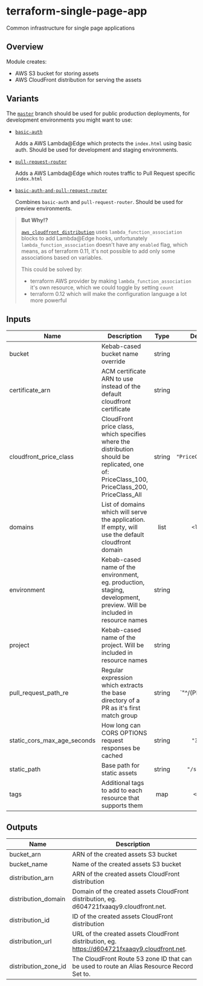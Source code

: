 # terraform-single-page-app

Common infrastructure for single page applications

## Overview

Module creates:

- AWS S3 bucket for storing assets
- AWS CloudFront distribution for serving the assets

## Variants

The [`master`](https://github.com/codequest-eu/terraform-single-page-app/tree/master) branch should be used for public production deployments, for development environments you might want to use:

- [`basic-auth`](https://github.com/codequest-eu/terraform-single-page-app/tree/basic-auth)

  Adds a AWS Lambda@Edge which protects the `index.html` using basic auth.
  Should be used for development and staging environments.

- [`pull-request-router`](https://github.com/codequest-eu/terraform-single-page-app/tree/pull-request-router)

  Adds a AWS Lambda@Edge which routes traffic to Pull Request specific `index.html`

- [`basic-auth-and-pull-request-router`](https://github.com/codequest-eu/terraform-single-page-app/tree/basic-auth-and-pull-request-router)

  Combines `basic-auth` and `pull-request-router`. Should be used for preview environments.

> **But Why!?**
> 
> [`aws_cloudfront_distribution`](https://www.terraform.io/docs/providers/aws/r/cloudfront_distribution.html) uses `lambda_function_association` blocks to add Lambda@Edge hooks, unfortunately `lambda_function_association` doesn't have any `enabled` flag, which means, as of terraform 0.11, it's not possible to add only some associations based on variables. 
> 
> This could be solved by:
> - terraform AWS provider by making `lambda_function_association` it's own resource, which we could toggle by setting `count`
> - terraform 0.12 which will make the configuration language a lot more powerful

## Inputs

| Name                            | Description                                                                                                                                 |  Type  |       Default        | Required |
| ------------------------------- | ------------------------------------------------------------------------------------------------------------------------------------------- | :----: | :------------------: | :------: |
| bucket                          | Kebab-cased bucket name override                                                                                                            | string |         `""`         |    no    |
| certificate\_arn                | ACM certificate ARN to use instead of the default cloudfront certificate                                                                    | string |         `""`         |    no    |
| cloudfront\_price\_class        | CloudFront price class, which specifies where the distribution should be replicated, one of: PriceClass_100, PriceClass_200, PriceClass_All | string |  `"PriceClass_100"`  |    no    |
| domains                         | List of domains which will serve the application. If empty, will use the default cloudfront domain                                          |  list  |       `<list>`       |    no    |
| environment                     | Kebab-cased name of the environment, eg. production, staging, development, preview. Will be included in resource names                      | string |         n/a          |   yes    |
| project                         | Kebab-cased name of the project. Will be included in resource names                                                                         | string |         n/a          |   yes    |
| pull\_request\_path\_re         | Regular expression which extracts the base directory of a PR as it's first match group                                                      | string | `"^/(PR-\\d+)($|/)"` |    no    |
| static\_cors\_max\_age\_seconds | How long can CORS OPTIONS request responses be cached                                                                                       | string |       `"3600"`       |    no    |
| static\_path                    | Base path for static assets                                                                                                                 | string |     `"/static"`      |    no    |
| tags                            | Additional tags to add to each resource that supports them                                                                                  |  map   |       `<map>`        |    no    |

## Outputs

| Name                   | Description                                                                                   |
| ---------------------- | --------------------------------------------------------------------------------------------- |
| bucket\_arn            | ARN of the created assets S3 bucket                                                           |
| bucket\_name           | Name of the created assets S3 bucket                                                          |
| distribution\_arn      | ARN of the created assets CloudFront distribution                                             |
| distribution\_domain   | Domain of the created assets CloudFront distribution, eg. d604721fxaaqy9.cloudfront.net.      |
| distribution\_id       | ID of the created assets CloudFront distribution                                              |
| distribution\_url      | URL of the created assets CloudFront distribution, eg. https://d604721fxaaqy9.cloudfront.net. |
| distribution\_zone\_id | The CloudFront Route 53 zone ID that can be used to route an Alias Resource Record Set to.    |

